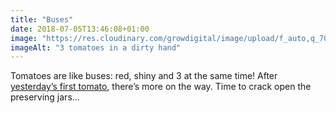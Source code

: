 ```yaml
---
title: "Buses"
date: 2018-07-05T13:46:08+01:00
image: "https://res.cloudinary.com/growdigital/image/upload/f_auto,q_70,w_736/v1544264922/tomato-28344846737.jpg"
imageAlt: "3 tomatoes in a dirty hand"
---
```


Tomatoes are like buses: red, shiny and 3 at the same time! After [yesterday’s first tomato](https://www.forestgarden.wales/status/180704-tomato/), there’s more on the way. Time to crack open the preserving jars…
